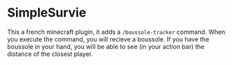 # SimpleSurvie

This a french minecraft plugin, it adds a `/boussole-tracker` command.
When you execute the command, you will recieve a boussole.
If you have the boussole in your hand, you will be able to see (in your action bar) the distance of the closest player.
